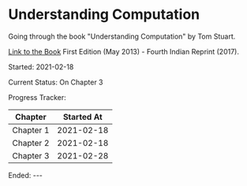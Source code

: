 # Understanding Computation

Going through the book "Understanding Computation" by Tom Stuart. 

[Link to the Book](https://computationbook.com/) First Edition (May 2013) - Fourth Indian Reprint (2017).

Started: 2021-02-18

Current Status: On Chapter 3

Progress Tracker:

 Chapter  | Started At 
--------- | ----------
Chapter 1 | 2021-02-18
Chapter 2 | 2021-02-18
Chapter 3 | 2021-02-28

Ended: ---


